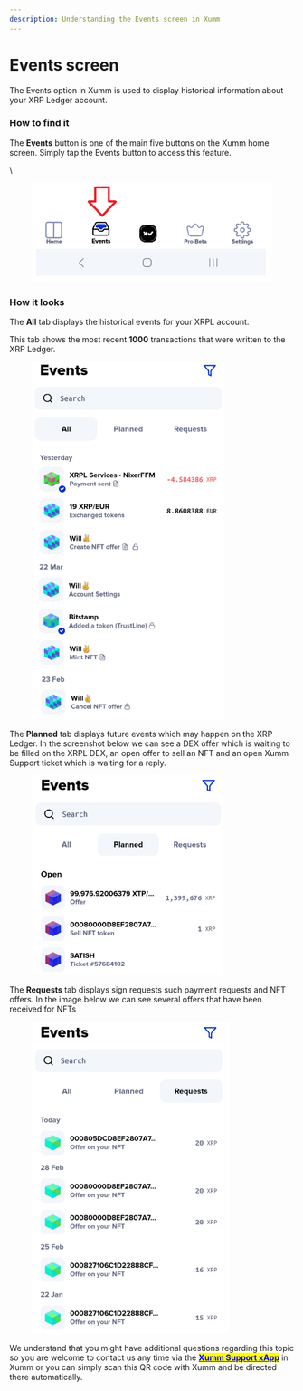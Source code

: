 ```yaml
---
description: Understanding the Events screen in Xumm
---
```


# Events screen

The Events option in Xumm is used to display historical information about your XRP Ledger account.

### How to find it

The **Events** button is one of the main five buttons on the Xumm home screen. Simply tap the Events button to access this feature.

\


<figure><img src="../../.gitbook/assets/Events 2 (1).png" alt=""><figcaption></figcaption></figure>

### How it looks

The **All** tab displays the historical events for your XRPL account.

This tab shows the most recent **1000** transactions that were written to the XRP Ledger.

<figure><img src="../../.gitbook/assets/Events tab - All.png" alt=""><figcaption></figcaption></figure>

The **Planned** tab displays future events which may happen on the XRP Ledger. In the screenshot below we can see a DEX offer which is waiting to be filled on the XRPL DEX, an open offer to sell an NFT and an open Xumm Support ticket which is waiting for a reply.

<figure><img src="../../.gitbook/assets/Events tab - Planned.png" alt=""><figcaption></figcaption></figure>

The **Requests** tab displays sign requests such payment requests and NFT offers. In the image below we can see several offers that have been received for NFTs



<figure><img src="../../.gitbook/assets/Events tab - Requests.png" alt=""><figcaption></figcaption></figure>

We understand that you might have additional questions regarding this topic so you are welcome to contact us any time via the [<mark style="color:blue;">**Xumm Support xApp**</mark>](https://xumm.app/detect/xapp:xumm.support?ref=helpcenter) in Xumm or you can simply scan this QR code with Xumm and be directed there automatically.
